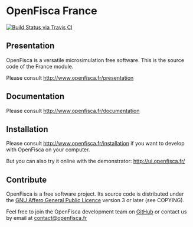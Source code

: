 # OpenFisca France

[![Build Status via Travis CI](https://travis-ci.org/openfisca/openfisca-france.svg?branch=master)](https://travis-ci.org/openfisca/openfisca-france)

## Presentation

OpenFisca is a versatile microsimulation free software. This is the source code of the France module.

Please consult http://www.openfisca.fr/presentation

## Documentation

Please consult http://www.openfisca.fr/documentation

## Installation

Please consult http://www.openfisca.fr/installation if you want to develop with OpenFisca on your computer.

But you can also try it online with the demonstrator: http://ui.openfisca.fr/

## Contribute

OpenFisca is a free software project.
Its source code is distributed under the [GNU Affero General Public Licence](http://www.gnu.org/licenses/agpl.html)
version 3 or later (see COPYING).

Feel free to join the OpenFisca development team on [GitHub](https://github.com/openfisca) or contact us by email at
contact@openfisca.fr
